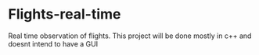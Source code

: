 # Flights-real-time
Real time observation of flights. This project will be done mostly in c++ and doesnt intend to have a GUI
